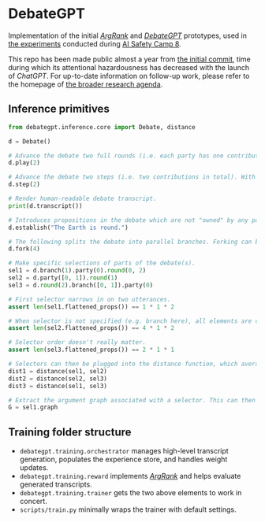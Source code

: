 # DebateGPT

Implementation of the initial [_ArgRank_](https://compphil.github.io/truth/#argrank) and [_DebateGPT_](https://compphil.github.io/truth/#obtaining-debategpt) prototypes, used in [the experiments](https://compphil.github.io/truth/#benchmarking-argranks-dependencies) conducted during [AI Safety Camp 8](https://aisafety.camp/).

This repo has been made public almost a year from [the initial commit](https://github.com/paulbricman/DebateGPT/commit/b2728f2b06b5ac69dd5527658b8e502838f79e41), time during which its attentional hazardousness has decreased with the launch of _ChatGPT_. For up-to-date information on follow-up work, please refer to the homepage of [the broader research agenda](https://paulbricman.com/defensibility/).

## Inference primitives

```python
from debategpt.inference.core import Debate, distance

d = Debate()

# Advance the debate two full rounds (i.e. each party has one contribution).
d.play(2)

# Advance the debate two steps (i.e. two contributions in total). With two parties, this is equivalent to a full round.
d.step(2)

# Render human-readable debate transcript.
print(d.transcript())

# Introduces propositions in the debate which are not "owned" by any party. These can be seen as observations about the world.
d.establish("The Earth is round.")

# The following splits the debate into parallel branches. Forking can be repeated and interweaved with establishing facts, advancing the debate, etc.
d.fork(4)

# Make specific selections of parts of the debate(s).
sel1 = d.branch(1).party(0).round(0, 2)
sel2 = d.party([0, 1]).round(1)
sel3 = d.round(2).branch([0, 1]).party(0)

# First selector narrows in on two utterances.
assert len(sel1.flattened_props()) == 1 * 1 * 2

# When selector is not specified (e.g. branch here), all elements are considered.
assert len(sel2.flattened_props()) == 4 * 1 * 2

# Selector order doesn't really matter.
assert len(sel3.flattened_props()) == 2 * 1 * 1

# Selectors can then be plugged into the distance function, which averages distances between (ordered) pairs of propositions.
dist1 = distance(sel1, sel2)
dist2 = distance(sel2, sel3)
dist3 = distance(sel1, sel3)

# Extract the argument graph associated with a selector. This can then be used with tools from the `networkx` package.
G = sel1.graph
```

## Training folder structure

- `debategpt.training.orchestrator` manages high-level transcript generation, populates the experience store, and handles weight updates.
- `debategpt.training.reward` implements [_ArgRank_](https://compphil.github.io/truth/#argrank) and helps evaluate generated transcripts.
- `debategpt.training.trainer` gets the two above elements to work in concert.
- `scripts/train.py` minimally wraps the trainer with default settings.
